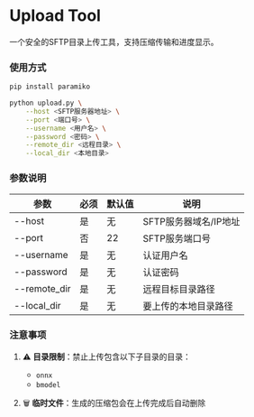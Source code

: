 # Upload Tool

一个安全的SFTP目录上传工具，支持压缩传输和进度显示。

### 使用方式
```bash
pip install paramiko
```
```bash
python upload.py \
    --host <SFTP服务器地址> \
    --port <端口号> \
    --username <用户名> \
    --password <密码> \
    --remote_dir <远程目录> \
    --local_dir <本地目录>
```
### 参数说明

| 参数        | 必须 | 默认值 | 说明                      |
|-------------|------|--------|-------------------------|
| --host      | 是   | 无     | SFTP服务器域名/IP地址    |
| --port      | 否   | 22     | SFTP服务端口号          |
| --username  | 是   | 无     | 认证用户名              |
| --password  | 是   | 无     | 认证密码                |
| --remote_dir| 是   | 无     | 远程目标目录路径        |
| --local_dir | 是   | 无     | 要上传的本地目录路径    |

### 注意事项

1. ⚠️ **目录限制**：禁止上传包含以下子目录的目录：
   - `onnx`
   - `bmodel`

2. 🗑️ **临时文件**：生成的压缩包会在上传完成后自动删除